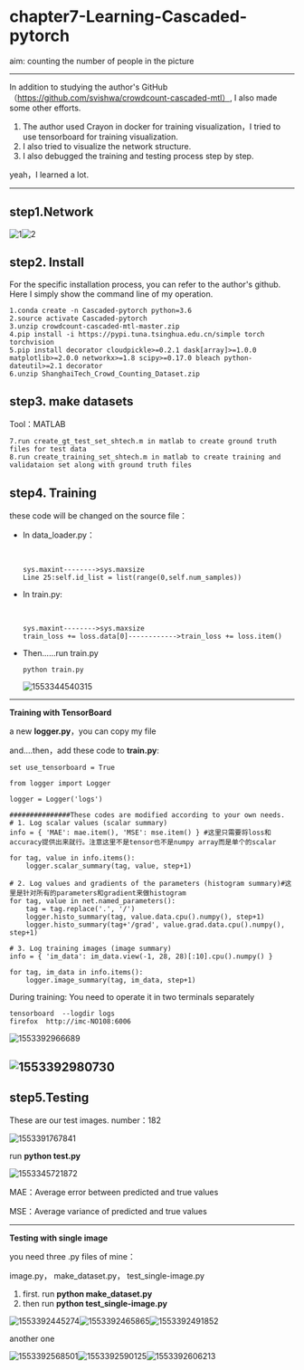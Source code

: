 # chapter7-Learning-Cascaded-pytorch

aim: counting the number of people in the picture

------

In addition to studying the author's GitHub（https://github.com/svishwa/crowdcount-cascaded-mtl）, I also made some other efforts.

1. The author used Crayon in docker for training visualization，I tried to use tensorboard for training visualization.
2. I also tried to visualize the network structure.
3. I also debugged the training and testing process step by step.

yeah，I learned a lot.

------

## step1.Network

![1](img/1.png)![2](img/2.png)

## step2. Install

For the specific installation process, you can refer to the author's github. Here I simply show the command line of my operation.

```
1.conda create -n Cascaded-pytorch python=3.6
2.source activate Cascaded-pytorch
3.unzip crowdcount-cascaded-mtl-master.zip
4.pip install -i https://pypi.tuna.tsinghua.edu.cn/simple torch torchvision
5.pip install decorator cloudpickle>=0.2.1 dask[array]>=1.0.0 matplotlib>=2.0.0 networkx>=1.8 scipy>=0.17.0 bleach python-dateutil>=2.1 decorator
6.unzip ShanghaiTech_Crowd_Counting_Dataset.zip
```

## step3. make datasets

Tool：MATLAB

```
7.run create_gt_test_set_shtech.m in matlab to create ground truth files for test data
8.run create_training_set_shtech.m in matlab to create training and validataion set along with ground truth files
```

## step4. Training

these code will be changed on the source file：

- In data_loader.py：

  ​            

  ```
  sys.maxint-------->sys.maxsize
  Line 25:self.id_list = list(range(0,self.num_samples))
  ```

  

- In train.py: 

  ​           

  ```
  sys.maxint-------->sys.maxsize
  train_loss += loss.data[0]------------>train_loss += loss.item()
  ```

  

- Then......run train.py

  ```
  python train.py
  ```

  ![1553344540315](img/1553344540315.png)

------

**Training with TensorBoard**

a new **logger.py**，you can copy my file

and....then，add these code to **train.py**:

```
set use_tensorboard = True
```

```
from logger import Logger

logger = Logger('logs')
```

```
###############These codes are modified according to your own needs.
# 1. Log scalar values (scalar summary)
info = { 'MAE': mae.item(), 'MSE': mse.item() } #这里只需要将loss和accuracy提供出来就行。注意这里不是tensor也不是numpy array而是单个的scalar

for tag, value in info.items():
    logger.scalar_summary(tag, value, step+1)

# 2. Log values and gradients of the parameters (histogram summary)#这里是针对所有的parameters和gradient来做histogram
for tag, value in net.named_parameters():
    tag = tag.replace('.', '/')
    logger.histo_summary(tag, value.data.cpu().numpy(), step+1)
    logger.histo_summary(tag+'/grad', value.grad.data.cpu().numpy(), step+1)

# 3. Log training images (image summary)
info = { 'im_data': im_data.view(-1, 28, 28)[:10].cpu().numpy() }

for tag, im_data in info.items():
    logger.image_summary(tag, im_data, step+1)
```

During training: You need to operate it in two terminals separately

```
tensorboard  --logdir logs
firefox  http://imc-NO108:6006
```

![1553392966689](img/1553392966689.png)

## ![1553392980730](img/1553392980730.png)

## step5.Testing

These are our test images. number：182

![1553391767841](img/1553391767841.png)

run **python test.py**

![1553345721872](img/1553345721872.png)

MAE：Average error between predicted and true values

MSE：Average variance of predicted and true values

------

**Testing with single image**

you need three .py files of mine：

image.py， make_dataset.py，  test_single-image.py

1. first.    run   **python make_dataset.py**
2. then   run    **python test_single-image.py**

![1553392445274](img/1553392445274.png)![1553392465865](img/1553392465865.png)![1553392491852](img/1553392491852.png)

another one

![1553392568501](img/1553392568501.png)![1553392590125](img/1553392590125.png)![1553392606213](img/1553392606213.png)